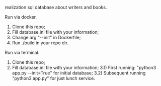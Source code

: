 realization sql database about writers and books.

Run via docker.
1) Clone this repo;
2) Fill database.ini file with your information;
3) Change arg "--init" in Dockerfile;
4) Run ./build in your repo dir.

Run via terminal.
1) Clone this repo;
2) Fill database.ini file with your information;
3.1) First running: "python3 app.py --init=True" for initial database;
3.2) Subsequent running "python3 app.py" for just lunch service.
